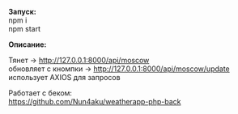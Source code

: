 <b>Запуск:</b><BR>
npm i <BR>
npm start <BR>
  
<b>Описание:</b><BR>

 
  
  
  Тянет -> http://127.0.0.1:8000/api/moscow   <BR>
  обновляет с кномпки -> http://127.0.0.1:8000/api/moscow/update  <BR>
  использует AXIOS для запросов

  
   Работает с беком: <BR>
  https://github.com/Nun4aku/weatherapp-php-back <BR>
